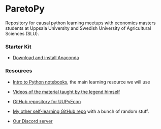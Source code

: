 # ParetoPy
Repository for causal python learning meetups with economics masters students at Uppsala University and Swedish University of Agricultural Sciences (SLU).

### Starter Kit

* [Download and install Anaconda](https://www.anaconda.com/products/individual#Downloads)


### Resources

* [Intro to Python notebooks](https://github.com/ipeirotis/introduction-to-python/tree/master/notes), the main learning resource we will use

* [Videos of the material taught by the legend himself](https://youtube.com/playlist?list=PLqAPn_b_yx0TBDqe5-AMSed6sYzMj9qkN)

* [GitHub repository for UUPyEcon](https://github.com/websitenotavailable/UUPyEcon)

* [My other self-learning GitHub repo](https://github.com/websitenotavailable/learning) with a bunch of random stuff.

* [Our Discord server](https://discord.gg/HE2rXb4xYq)
